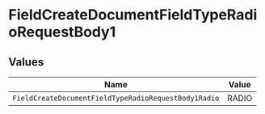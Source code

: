 # FieldCreateDocumentFieldTypeRadioRequestBody1


## Values

| Name                                                 | Value                                                |
| ---------------------------------------------------- | ---------------------------------------------------- |
| `FieldCreateDocumentFieldTypeRadioRequestBody1Radio` | RADIO                                                |
